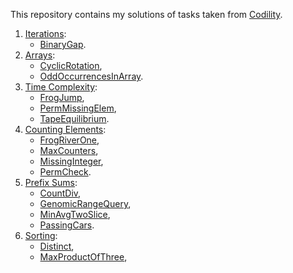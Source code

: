This repository contains my solutions of tasks taken from [Codility](https://app.codility.com/programmers/lessons/2-arrays/).

1. [Iterations](https://app.codility.com/programmers/lessons/1-iterations/): 
   - [BinaryGap](https://app.codility.com/programmers/lessons/1-iterations/binary_gap/).
2. [Arrays](https://app.codility.com/programmers/lessons/2-arrays/):
   - [CyclicRotation](https://app.codility.com/programmers/lessons/2-arrays/cyclic_rotation/),
   - [OddOccurrencesInArray](https://app.codility.com/programmers/lessons/2-arrays/odd_occurrences_in_array/).
3. [Time Complexity](https://app.codility.com/programmers/lessons/3-time_complexity/):
   - [FrogJump](https://app.codility.com/programmers/lessons/3-time_complexity/frog_jmp/),
   - [PermMissingElem](https://app.codility.com/programmers/lessons/3-time_complexity/perm_missing_elem/),
   - [TapeEquilibrium](https://app.codility.com/programmers/lessons/3-time_complexity/tape_equilibrium/).
4. [Counting Elements](https://app.codility.com/programmers/lessons/4-counting_elements/):
   - [FrogRiverOne](https://app.codility.com/programmers/lessons/4-counting_elements/frog_river_one/),
   - [MaxCounters](https://app.codility.com/programmers/lessons/4-counting_elements/max_counters/),
   - [MissingInteger](https://app.codility.com/programmers/lessons/4-counting_elements/missing_integer/),
   - [PermCheck](https://app.codility.com/programmers/lessons/4-counting_elements/perm_check/).
5. [Prefix Sums](https://app.codility.com/programmers/lessons/5-prefix_sums/):
   - [CountDiv](https://app.codility.com/programmers/lessons/5-prefix_sums/count_div/),
   - [GenomicRangeQuery](https://app.codility.com/programmers/lessons/5-prefix_sums/genomic_range_query/),
   - [MinAvgTwoSlice](https://app.codility.com/programmers/lessons/5-prefix_sums/min_avg_two_slice/),
   - [PassingCars](https://app.codility.com/programmers/lessons/5-prefix_sums/passing_cars/).
6. [Sorting](https://app.codility.com/programmers/lessons/6-sorting/):
   - [Distinct](https://app.codility.com/programmers/lessons/6-sorting/distinct/),
   - [MaxProductOfThree](https://app.codility.com/programmers/lessons/6-sorting/max_product_of_three/),
